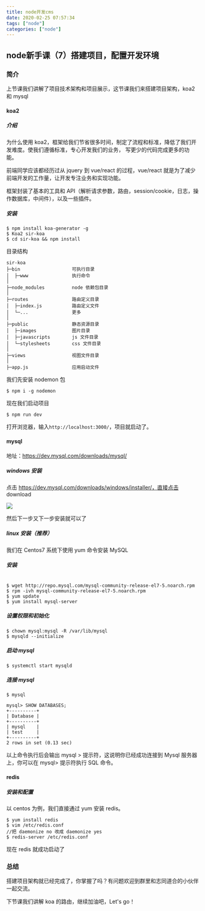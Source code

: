 ```yaml
---
title: node开发cms
date: 2020-02-25 07:57:34
tags: ["node"]
categories: ["node"]
---
```

## node新手课（7）搭建项目，配置开发环境

### 简介

上节课我们讲解了项目技术架构和项目展示，这节课我们来搭建项目架构，koa2 和 mysql

#### koa2

##### 介绍

为什么使用 koa2，框架给我们节省很多时间，制定了流程和标准，降低了我们开发难度。使我们遵循标准，专心开发我们的业务，
写更少的代码完成更多的功能。

前端同学应该都经历过从 jquery 到 vue/react 的过程，vue/react 就是为了减少前端开发的工作量，让开发专注业务和实现功能。

框架封装了基本的工具和 API（解析请求参数，路由，session/cookie，日志，操作数据库，中间件），以及一些插件。

##### 安装

```
$ npm install koa-generator -g
$ Koa2 sir-koa
$ cd sir-koa && npm install

```

目录结构
~~~
sir-koa
├─bin                   可执行目录
│  ├─www                执行命令
│
├─node_modules          node 依赖包目录
│
├─routes                路由定义目录
│  ├─index.js           路由定义文件
│  └─...                更多
│
├─public                静态资源目录
│  ├─images             图片目录
│  ├─javascripts        js 文件目录
│  └─stylesheets        css 文件目录
│
├─views                 视图文件目录
│
├─app.js                应用启动文件

~~~
我们先安装 nodemon 包

```
$ npm i -g nodemon
```

现在我们启动项目

```
$ npm run dev
```
打开浏览器，输入```http://localhost:3000/```，项目就启动了。
#### mysql

地址：https://dev.mysql.com/downloads/mysql/

##### windows 安装

点击 https://dev.mysql.com/downloads/windows/installer/，直接点击 download

![](https://cdn.guojiang.club/FgiZSY92zkoeisD5bIQIDuDJTQOe)

然后下一步又下一步安装就可以了

##### linux 安装（推荐）

我们在 Centos7 系统下使用 yum 命令安装 MySQL

##### 安装

```

$ wget http://repo.mysql.com/mysql-community-release-el7-5.noarch.rpm
$ rpm -ivh mysql-community-release-el7-5.noarch.rpm
$ yum update
$ yum install mysql-server
```

##### 设置权限和初始化

```
$ chown mysql:mysql -R /var/lib/mysql
$ mysqld --initialize
```

##### 启动 mysql

```
$ systemctl start mysqld
```

##### 连接 mysql

```
$ mysql

mysql> SHOW DATABASES;
+----------+
| Database |
+----------+
| mysql    |
| test     |
+----------+
2 rows in set (0.13 sec)

```

以上命令执行后会输出 mysql > 提示符，这说明你已经成功连接到 Mysql 服务器上，你可以在 mysql> 提示符执行 SQL 命令。
#### redis
##### 安装和配置
以 centos 为例，我们直接通过 yum 安装 redis。
```
$ yum install redis
$ vim /etc/redis.conf
//把 daemonize no 改成 daemonize yes
$ redis-server /etc/redis.conf
```
现在 redis 就成功启动了
### 总结

搭建项目架构就已经完成了，你掌握了吗？有问题欢迎到群里和志同道合的小伙伴一起交流。

下节课我们讲解 koa 的路由，继续加油吧，Let's go！
